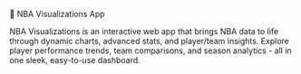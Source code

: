 🏀 NBA Visualizations App

NBA Visualizations is an interactive web app that brings NBA data to life through dynamic charts, advanced stats, and player/team insights. Explore player performance trends, team comparisons, and season analytics - all in one sleek, easy-to-use dashboard.
